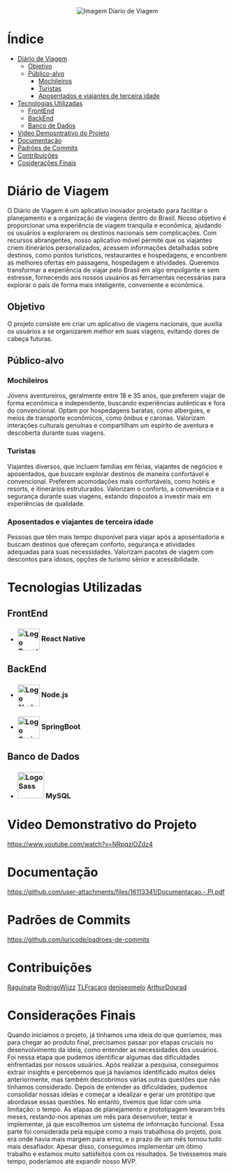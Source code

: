 <div align="center">
  <img src="https://i.imgur.com/kR3kZBs.png" alt="Imagem Diario de Viagem" />
</div>

# Índice

- [Diário de Viagem](#diário-de-viagem)
  * [Objetivo](#objetivo)
  * [Público-alvo](#público-alvo)
    * [Mochileiros](#mochileiros)
    * [Turistas](#turistas)
    * [Aposentados e viajantes de terceira idade](#aposentados-e-viajantes-de-terceira-idade)
- [Tecnologias Utilizadas](#tecnologias-utilizadas)
  * [FrontEnd](#frontend)
  * [BackEnd](#backend)
  * [Banco de Dados](#banco-de-dados)
- [Video Demosntrativo do Projeto](#video-demosntrativo-do-projeto)
- [Documentação](#documentação)
- [Padrões de Commits](#padrões-de-commits)
- [Contribuições](#contribuições)
- [Cosiderações Finais](#cosiderações-finais)

# Diário de Viagem

O Diário de Viagem é um aplicativo inovador projetado para facilitar o planejamento 
e a organização de viagens dentro do Brasil. Nosso objetivo é proporcionar uma 
experiência de viagem tranquila e econômica, ajudando os usuários a explorarem os 
destinos nacionais sem complicações. Com recursos abrangentes, nosso aplicativo 
móvel permite que os viajantes criem itinerários personalizados, acessem informações 
detalhadas sobre destinos, como pontos turísticos, restaurantes e hospedagens, e 
encontrem as melhores ofertas em passagens, hospedagem e atividades. Queremos 
transformar a experiência de viajar pelo Brasil em algo empolgante e sem estresse, 
fornecendo aos nossos usuários as ferramentas necessárias para explorar o país de 
forma mais inteligente, conveniente e econômica.

  ## Objetivo

  O projeto consiste em criar um aplicativo de viagens nacionais, que auxilia os 
  usuários a se organizarem melhor em suas viagens, evitando dores de cabeça futuras.

  ## Público-alvo

  ### Mochileiros
  Jovens aventureiros, geralmente entre 18 e 35 anos, que preferem 
  viajar de forma econômica e independente, buscando experiências autênticas e fora 
  do convencional. Optam por hospedagens baratas, como albergues, e meios de 
  transporte econômicos, como ônibus e caronas. Valorizam interações culturais 
  genuínas e compartilham um espírito de aventura e descoberta durante suas viagens.

  ### Turistas
  Viajantes diversos, que incluem famílias em férias, viajantes de negócios 
  e aposentados, que buscam explorar destinos de maneira confortável e convencional. 
  Preferem acomodações mais confortáveis, como hotéis e resorts, e itinerários 
  estruturados. Valorizam o conforto, a conveniência e a segurança durante suas 
  viagens, estando dispostos a investir mais em experiências de qualidade.

  ### Aposentados e viajantes de terceira idade
  Pessoas que têm mais tempo 
  disponível para viajar após a aposentadoria e buscam destinos que ofereçam conforto, 
  segurança e atividades adequadas para suas necessidades. Valorizam pacotes de 
  viagem com descontos para idosos, opções de turismo sênior e acessibilidade. 

# Tecnologias Utilizadas

  ## FrontEnd
  - <h3><img width="50" alt="Logo React Native" src="https://i.imgur.com/71IIBh0.png" align="center"/> React Native</h3>

  ## BackEnd
  - <h3><img width="50" alt="Logo Node" src="https://i.imgur.com/SECFfH4.png" align="center"/> Node.js</h3>
  - <h3><img width="50" alt="Logo SpringBoot" src="https://i.imgur.com/uO2N8wI.png" align="center"/> SpringBoot</h3>

  ## Banco de Dados
  - <h3><img width="60" alt="Logo Sass" src="https://i.imgur.com/SZ9t17a.png" align="alt"/> MySQL</h3>

# Video Demonstrativo do Projeto

https://www.youtube.com/watch?v=NRpqziOZdz4

# Documentação

https://github.com/user-attachments/files/16113341/Documentacao.-.PI.pdf

# Padrões de Commits

https://github.com/iuricode/padroes-de-commits

# Contribuições

[Raguinata](https://github.com/Raguinata)
[RodrigoWiizz](https://github.com/RodrigoWiizz)
[TLFracaro](https://github.com/TLFracaro)
[deniseomelo](https://github.com/deniseomelo)
[ArthurDourad](https://github.com/ArthurDourad)

# Considerações Finais

Quando iniciamos o projeto, já tínhamos uma ideia do que queríamos, mas para 
chegar ao produto final, precisamos passar por etapas cruciais no desenvolvimento 
da ideia, como entender as necessidades dos usuários. Foi nessa etapa que pudemos 
identificar algumas das dificuldades enfrentadas por nossos usuários. Após realizar a 
pesquisa, conseguimos extrair insights e percebemos que já havíamos identificado 
muitos deles anteriormente, mas também descobrimos várias outras questões que 
não tínhamos considerado. Depois de entender as dificuldades, pudemos consolidar 
nossas ideias e começar a idealizar e gerar um protótipo que abordasse essas 
questões. No entanto, tivemos que lidar com uma limitação: o tempo. As etapas de 
planejamento e prototipagem levaram três meses, restando-nos apenas um mês para 
desenvolver, testar e implementar, já que escolhemos um sistema de informação 
funcional. Essa parte foi considerada pela equipe como a mais trabalhosa do projeto, 
pois era onde havia mais margem para erros, e o prazo de um mês tornou tudo mais 
desafiador. Apesar disso, conseguimos implementar um ótimo trabalho e estamos 
muito satisfeitos com os resultados. Se tivéssemos mais tempo, poderíamos até 
expandir nosso MVP. 
